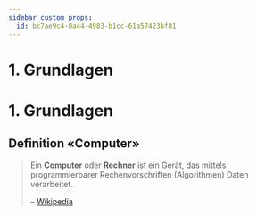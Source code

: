 ```yaml
---
sidebar_custom_props:
  id: bc7ae9c4-0a44-4983-b1cc-61a57423bf81
---
```


# 1. Grundlagen

# 1. Grundlagen

## Definition «Computer»

> Ein **Computer** oder **Rechner** ist ein Gerät, das mittels  programmierbarer Rechenvorschriften (Algorithmen)  Daten verarbeitet.
>
> – [Wikipedia][1]


[1]: https://de.wikipedia.org/wiki/Computer
